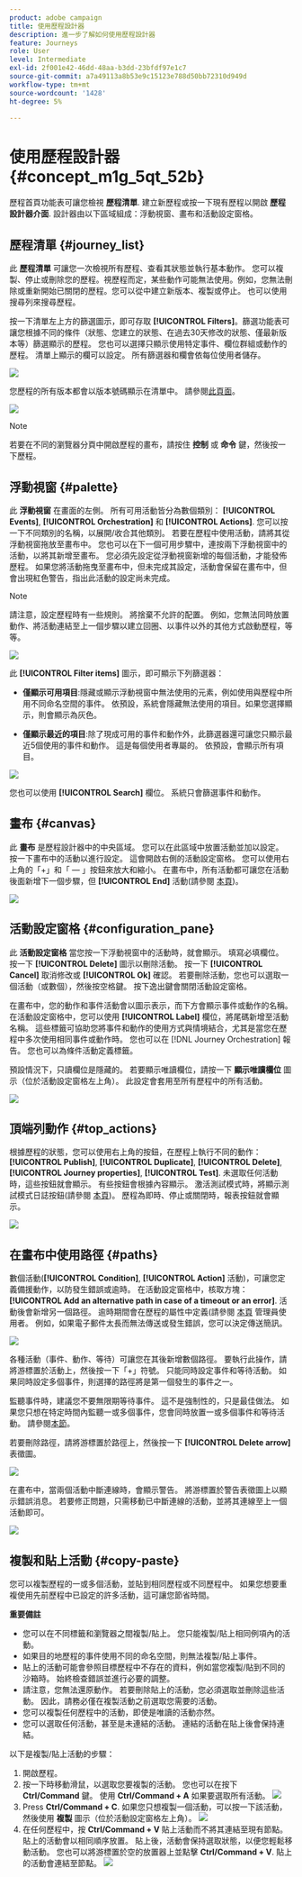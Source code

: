 ```yaml
---
product: adobe campaign
title: 使用歷程設計器
description: 進一步了解如何使用歷程設計器
feature: Journeys
role: User
level: Intermediate
exl-id: 2f001e42-46dd-48aa-b3dd-23bfdf97e1c7
source-git-commit: a7a49113a8b53e9c15123e788d50bb72310d949d
workflow-type: tm+mt
source-wordcount: '1428'
ht-degree: 5%

---
```


# 使用歷程設計器 {#concept_m1g_5qt_52b}

歷程首頁功能表可讓您檢視 **歷程清單**. 建立新歷程或按一下現有歷程以開啟 **歷程設計器介面**. 設計器由以下區域組成：浮動視窗、畫布和活動設定窗格。

## 歷程清單 {#journey_list}

此 **歷程清單** 可讓您一次檢視所有歷程、查看其狀態並執行基本動作。 您可以複製、停止或刪除您的歷程。視歷程而定，某些動作可能無法使用。例如，您無法刪除或重新開始已關閉的歷程。您可以從中建立新版本、複製或停止。 也可以使用搜尋列來搜尋歷程。

按一下清單左上方的篩選圖示，即可存取 **[!UICONTROL Filters]**。篩選功能表可讓您根據不同的條件（狀態、您建立的狀態、在過去30天修改的狀態、僅最新版本等）篩選顯示的歷程。 您也可以選擇只顯示使用特定事件、欄位群組或動作的歷程。 清單上顯示的欄可以設定。 所有篩選器和欄會依每位使用者儲存。

![](../assets/journey74.png)

您歷程的所有版本都會以版本號碼顯示在清單中。 請參閱[此頁面](../building-journeys/journey-versions.md)。

![](../assets/journey37.png)

>[!NOTE]
>
>若要在不同的瀏覽器分頁中開啟歷程的畫布，請按住 **控制** 或 **命令** 鍵，然後按一下歷程。

## 浮動視窗 {#palette}

此 **浮動視窗** 在畫面的左側。 所有可用活動皆分為數個類別： **[!UICONTROL Events]**, **[!UICONTROL Orchestration]** 和 **[!UICONTROL Actions]**. 您可以按一下不同類別的名稱，以展開/收合其他類別。 若要在歷程中使用活動，請將其從浮動視窗拖放至畫布中。 您也可以在下一個可用步驟中，連按兩下浮動視窗中的活動，以將其新增至畫布。 您必須先設定從浮動視窗新增的每個活動，才能發佈歷程。 如果您將活動拖曳至畫布中，但未完成其設定，活動會保留在畫布中，但會出現紅色警告，指出此活動的設定尚未完成。

>[!NOTE]
>
>請注意，設定歷程時有一些規則。 將捨棄不允許的配置。 例如，您無法同時放置動作、將活動連結至上一個步驟以建立回圈、以事件以外的其他方式啟動歷程，等等。

![](../assets/journey38.png)

此 **[!UICONTROL Filter items]** 圖示，即可顯示下列篩選器：

* **僅顯示可用項目**:隱藏或顯示浮動視窗中無法使用的元素，例如使用與歷程中所用不同命名空間的事件。 依預設，系統會隱藏無法使用的項目。如果您選擇顯示，則會顯示為灰色。

* **僅顯示最近的項目**:除了現成可用的事件和動作外，此篩選器還可讓您只顯示最近5個使用的事件和動作。 這是每個使用者專屬的。 依預設，會顯示所有項目。

![](../assets/palette-filter.png)

您也可以使用 **[!UICONTROL Search]** 欄位。 系統只會篩選事件和動作。

## 畫布 {#canvas}

此 **畫布** 是歷程設計器中的中央區域。 您可以在此區域中放置活動並加以設定。 按一下畫布中的活動以進行設定。 這會開啟右側的活動設定窗格。 您可以使用右上角的「+」和「 — 」按鈕來放大和縮小。 在畫布中，所有活動都可讓您在活動後面新增下一個步驟，但 **[!UICONTROL End]** 活動(請參閱 [本頁](../building-journeys/end-activity.md))。

![](../assets/journey39.png)

## 活動設定窗格 {#configuration_pane}

此 **活動設定窗格** 當您按一下浮動視窗中的活動時，就會顯示。 填寫必填欄位。 按一下 **[!UICONTROL Delete]** 圖示以刪除活動。 按一下 **[!UICONTROL Cancel]** 取消修改或 **[!UICONTROL Ok]** 確認。 若要刪除活動，您也可以選取一個活動（或數個），然後按空格鍵。 按下逸出鍵會關閉活動設定窗格。

在畫布中，您的動作和事件活動會以圖示表示，而下方會顯示事件或動作的名稱。 在活動設定窗格中，您可以使用 **[!UICONTROL Label]** 欄位，將尾碼新增至活動名稱。 這些標籤可協助您將事件和動作的使用方式與情境結合，尤其是當您在歷程中多次使用相同事件或動作時。 您也可以在 [!DNL Journey Orchestration] 報告。 您也可以為條件活動定義標籤。

預設情況下，只讀欄位是隱藏的。 若要顯示唯讀欄位，請按一下 **顯示唯讀欄位** 圖示（位於活動設定窗格左上角）。 此設定會套用至所有歷程中的所有活動。

![](../assets/journey59bis.png)

## 頂端列動作 {#top_actions}

根據歷程的狀態，您可以使用右上角的按鈕，在歷程上執行不同的動作： **[!UICONTROL Publish]**, **[!UICONTROL Duplicate]**, **[!UICONTROL Delete]**, **[!UICONTROL Journey properties]**, **[!UICONTROL Test]**. 未選取任何活動時，這些按鈕就會顯示。 有些按鈕會根據內容顯示。 激活測試模式時，將顯示測試模式日誌按鈕(請參閱 [本頁](../building-journeys/testing-the-journey.md))。 歷程為即時、停止或關閉時，報表按鈕就會顯示。

![](../assets/journey41.png)

## 在畫布中使用路徑 {#paths}

數個活動(**[!UICONTROL Condition]**, **[!UICONTROL Action]** 活動)，可讓您定義備援動作，以防發生錯誤或逾時。 在活動設定窗格中，核取方塊： **[!UICONTROL Add an alternative path in case of a timeout or an error]**. 活動後會新增另一個路徑。 逾時期間會在歷程的屬性中定義(請參閱 [本頁](../building-journeys/changing-properties.md) 管理員使用者。 例如，如果電子郵件太長而無法傳送或發生錯誤，您可以決定傳送簡訊。

![](../assets/journey42.png)

各種活動（事件、動作、等待）可讓您在其後新增數個路徑。 要執行此操作，請將游標置於活動上，然後按一下「+」符號。 只能同時設定事件和等待活動。 如果同時設定多個事件，則選擇的路徑將是第一個發生的事件之一。

監聽事件時，建議您不要無限期等待事件。 這不是強制性的，只是最佳做法。 如果您只想在特定時間內監聽一或多個事件，您會同時放置一或多個事件和等待活動。 請參閱[本節](../building-journeys/event-activities.md#section_vxv_h25_pgb)。

若要刪除路徑，請將游標置於路徑上，然後按一下 **[!UICONTROL Delete arrow]** 表徵圖。

![](../assets/journey42ter.png)

在畫布中，當兩個活動中斷連線時，會顯示警告。 將游標置於警告表徵圖上以顯示錯誤消息。 若要修正問題，只需移動已中斷連線的活動，並將其連線至上一個活動即可。

![](../assets/canvas-disconnected.png)

## 複製和貼上活動 {#copy-paste}

您可以複製歷程的一或多個活動，並貼到相同歷程或不同歷程中。 如果您想要重複使用先前歷程中已設定的許多活動，這可讓您節省時間。

**重要備註**

* 您可以在不同標籤和瀏覽器之間複製/貼上。 您只能複製/貼上相同例項內的活動。
* 如果目的地歷程的事件使用不同的命名空間，則無法複製/貼上事件。
* 貼上的活動可能會參照目標歷程中不存在的資料，例如當您複製/貼到不同的沙箱時。 始終檢查錯誤並進行必要的調整。
* 請注意，您無法還原動作。 若要刪除貼上的活動，您必須選取並刪除這些活動。 因此，請務必僅在複製活動之前選取您需要的活動。
* 您可以複製任何歷程中的活動，即使是唯讀的活動亦然。
* 您可以選取任何活動，甚至是未連結的活動。 連結的活動在貼上後會保持連結。

以下是複製/貼上活動的步驟：

1. 開啟歷程。
1. 按一下時移動滑鼠，以選取您要複製的活動。 您也可以在按下 **Ctrl/Command** 鍵。 使用 **Ctrl/Command + A** 如果要選取所有活動。
   ![](../assets/copy-paste1.png)
1. Press **Ctrl/Command + C**.
如果您只想複製一個活動，可以按一下該活動，然後使用 **複製** 圖示（位於活動設定窗格左上角）。
   ![](../assets/copy-paste2.png)
1. 在任何歷程中，按 **Ctrl/Command + V** 貼上活動而不將其連結至現有節點。 貼上的活動會以相同順序放置。 貼上後，活動會保持選取狀態，以便您輕鬆移動活動。 您也可以將游標置於空的放置器上並點擊 **Ctrl/Command + V**. 貼上的活動會連結至節點。
   ![](../assets/copy-paste3.png)
